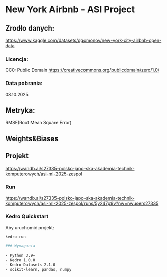 # New York Airbnb - ASI Project

## Zrodło danych:
https://www.kaggle.com/datasets/dgomonov/new-york-city-airbnb-open-data
### Licencja:
CC0: Public Domain
https://creativecommons.org/publicdomain/zero/1.0/
### Data pobrania:
08.10.2025


## Metryka:
RMSE(Root Mean Square Error)

## Weights&Biases

## Projekt
https://wandb.ai/s27335-polsko-japo-ska-akademia-technik-komputerowych/asi-ml-2025-zespol

### Run
https://wandb.ai/s27335-polsko-japo-ska-akademia-technik-komputerowych/asi-ml-2025-zespol/runs/5y247p9v?nw=nwusers27335

### Kedro Quickstart
Aby uruchomić projekt:

```bash
kedro run

### Wymagania

- Python 3.9+
- Kedro 1.0.0
- Kedro-Datasets 2.1.0
- scikit-learn, pandas, numpy
